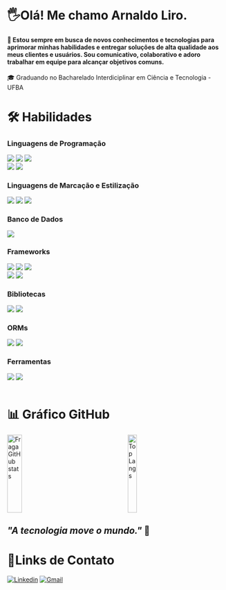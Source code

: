 # 🖐️Olá! Me chamo Arnaldo Liro.

#### 🚀 Estou sempre em busca de novos conhecimentos e tecnologias para aprimorar minhas habilidades e entregar soluções de alta qualidade aos meus clientes e usuários. Sou comunicativo, colaborativo e adoro trabalhar em equipe para alcançar objetivos comuns.

🎓 Graduando no Bacharelado Interdiciplinar em Ciência e Tecnologia - UFBA

# 🛠️ Habilidades

### Linguagens de Programação
<div style="display: inline_block">
<img src="https://img.shields.io/badge/java-%23ED8B00.svg?style=for-the-badge&logo=openjdk&logoColor=white" />
<img src="https://img.shields.io/badge/JavaScript-F7DF1E?style=for-the-badge&logo=javascript&logoColor=414141" />
<img src="https://img.shields.io/badge/C++-00599C?style=for-the-badge&logo=C%2B%2B&logoColor=white" />
<br />
<img src="https://img.shields.io/badge/python-3670A0?style=for-the-badge&logo=python&logoColor=ffdd54" />
<img src="https://img.shields.io/badge/TypeScript-007ACC?style=for-the-badge&logo=typescript&logoColor=white" />
  
</div>

###  Linguagens de Marcação e Estilização
<div style="display: inline_block">
<img src="https://img.shields.io/badge/HTML-e06b12?style=for-the-badge&logo=html5&logoColor=white" />
<img src="https://img.shields.io/badge/CSS-1283e0?&style=for-the-badge&logo=css3&logoColor=white" />
<img src="https://img.shields.io/badge/Sass-CC6699?style=for-the-badge&logo=sass&logoColor=white" />
</div>

### Banco de Dados
<div style="display: inline_block">
<img src="https://img.shields.io/badge/PostgreSQL-316192?style=for-the-badge&logo=postgresql&logoColor=white" />
</div>

### Frameworks
<div style="display: inline_block">
<img src="https://img.shields.io/badge/Vue.js-35495E?style=for-the-badge&logo=vuedotjs&logoColor=4FC08D" />
<img src="https://img.shields.io/badge/Bootstrap-563D7C?style=for-the-badge&logo=bootstrap&logoColor=white" />
<img src="https://img.shields.io/badge/fastify-%23000000.svg?style=for-the-badge&logo=fastify&logoColor=white" />
<br />
<img src="https://img.shields.io/badge/express.js-%23404d59.svg?style=for-the-badge&logo=express&logoColor=%2361DAFB" />
<img src="https://img.shields.io/badge/next.js-000000?style=for-the-badge&logo=nextdotjs&logoColor=white" />
</div>

### Bibliotecas
<div style="display: inline_block">
<img src="https://shields.io/badge/react-black?logo=react&style=for-the-badge" />
<img src="https://img.shields.io/badge/jQuery-0769AD?style=for-the-badge&logo=jquery&logoColor=white" />
</div>

### ORMs
<div style="display: inline_block">
<img src="https://img.shields.io/badge/Sequelize-52B0E7?style=for-the-badge&logo=Sequelize&logoColor=white" />
<img src="https://img.shields.io/badge/Prisma-3982CE?style=for-the-badge&logo=Prisma&logoColor=white" />
</div>


### Ferramentas
<div style="display: inline_block">
<img src="https://img.shields.io/badge/Postman-FF6C37.svg?style=for-the-badge&logo=Postman&logoColor=white" />
<img src="https://img.shields.io/badge/Node.js-43853D?style=for-the-badge&logo=node.js&logoColor=white"/> <br><br/>
</div>

# 📊 Gráfico GitHub

<div style="display: flex;">
  <a href="https://github.com/arnaldoliro">
    <img width="49%" height="180em" src="https://github-readme-stats.vercel.app/api?username=arnaldoliro&show_icons=true&theme=dracula&count_private=true" alt="Fraga GitHub stats" />
  </a>
  <a href="https://github.com/anuraghazra/github-readme-stats" style="margin: auto;">
    <img width="49%" height="180em" src="https://github-readme-stats.vercel.app/api/top-langs/?username=arnaldoliro&layout=compact&theme=dracula" alt="Top Langs" />
  </a>
</div>

## _"A tecnologia move o mundo."_ 🧠

# 📱Links de Contato

[![Linkedin](https://img.shields.io/badge/-LinkedIn-%230077B5?style=for-the-badge&logo=linkedin&logoColor=white)](https://www.linkedin.com/in/arnaldoliro/)
[![Gmail](https://img.shields.io/badge/-Gmail-%23333?style=for-the-badge&logo=gmail&logoColor=white)](mailto:dinholiro@gmail.com)



<!--
**arnaldoliro/arnaldoliro** is a ✨ _special_ ✨ repository because its `README.md` (this file) appears on your GitHub profile.

Here are some ideas to get you started:

- 🔭 I’m currently working on ...
- 🌱 I’m currently learning ...
- 👯 I’m looking to collaborate on ...
- 🤔 I’m looking for help with ...
- 💬 Ask me about ...
- 📫 How to reach me: ...
- 😄 Pronouns: ...
- ⚡ Fun fact: ...
-->
